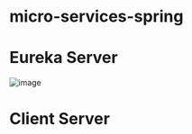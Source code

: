 # micro-services-spring

# Eureka Server

![image](https://github.com/Nouh425/micro-services-spring/assets/119531560/490524ef-e8fc-4822-8f67-7287b255fd1c)


# Client Server


